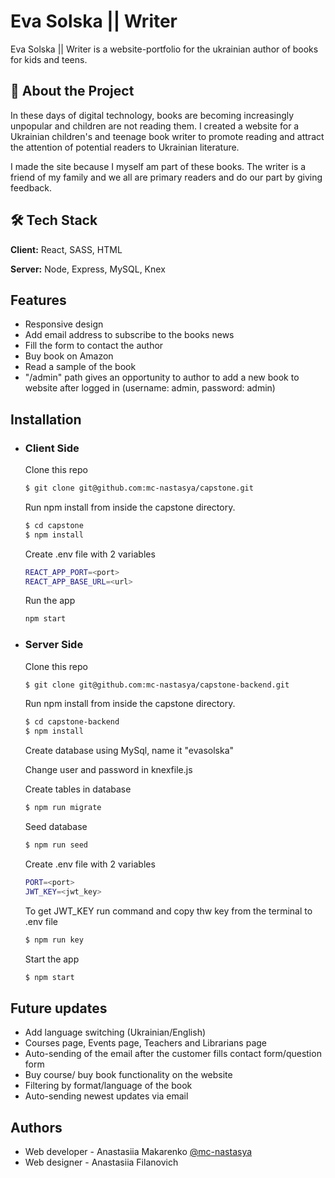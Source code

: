 
# Eva Solska || Writer

Eva Solska || Writer is a website-portfolio for the ukrainian author of books for kids and teens.

## 🌟 About the Project
In these days of digital technology, books are becoming increasingly unpopular and children are not reading them. I created a website for a Ukrainian children's and teenage book writer to promote reading and attract the attention of potential readers to Ukrainian literature.

I made the site because I myself am part of these books. The writer is a friend of my family and we all are primary readers and do our part by giving feedback.








## 🛠 Tech Stack

**Client:** React, SASS, HTML

**Server:** Node, Express, MySQL, Knex


## Features

- Responsive design
- Add email address to subscribe to the books news
- Fill the form to contact the author
- Buy book on Amazon
- Read a sample of the book
- "/admin" path gives an opportunity to author to add a new book to website after logged in (username: admin, password: admin)
## Installation
- ### Client Side
    Clone this repo
    ```bash
    $ git clone git@github.com:mc-nastasya/capstone.git
    ```

    Run npm install from inside the capstone directory.
    ```bash
    $ cd capstone
    $ npm install
    ```
    Create .env file with 2 variables
    ```bash
    REACT_APP_PORT=<port>
    REACT_APP_BASE_URL=<url>
    ```
    Run the app

    ```bash
    npm start
    ```
    
- ### Server Side
    Clone this repo
    ```bash
    $ git clone git@github.com:mc-nastasya/capstone-backend.git
    ``` 

    Run npm install from inside the capstone directory.
    ```bash
    $ cd capstone-backend
    $ npm install
    ```

    Create database using MySql, name it "evasolska"

    Change user and password in knexfile.js

    Create tables in database
    ```bash
    $ npm run migrate
    ```

    Seed database
    ```bash
    $ npm run seed
    ```

    Create .env file with 2 variables
    ```bash
    PORT=<port>
    JWT_KEY=<jwt_key>
    ```

    To get JWT_KEY run command and copy thw key from the terminal to .env file
    ```bash
    $ npm run key
    ```

    Start the app
    ```bash
    $ npm start
    ```



## Future updates

- Add language switching (Ukrainian/English)
- Courses page, Events page, Teachers and Librarians page
- Auto-sending of the email after the customer fills contact form/question form
- Buy course/ buy book functionality on the website
- Filtering by format/language of the book
- Auto-sending newest updates via email
## Authors

- Web developer - Anastasiia Makarenko [@mc-nastasya](https://github.com/mc-nastasya)
- Web designer - Anastasiia Filanovich

